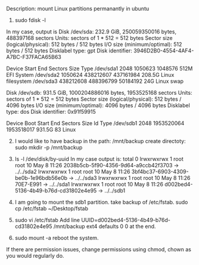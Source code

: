 Description: mount Linux partitions permanantly in ubuntu

1) sudo fdisk -l

In my case, output is
Disk /dev/sda: 232.9 GiB, 250059350016 bytes, 488397168 sectors
Units: sectors of 1 * 512 = 512 bytes
Sector size (logical/physical): 512 bytes / 512 bytes
I/O size (minimum/optimal): 512 bytes / 512 bytes
Disklabel type: gpt
Disk identifier: 3946D2B0-4554-4AF4-A7BC-F37FACA65B63

Device         Start       End   Sectors   Size Type
/dev/sda1       2048   1050623   1048576   512M EFI System
/dev/sda2    1050624 438212607 437161984 208.5G Linux filesystem
/dev/sda3  438212608 488396799  50184192    24G Linux swap

Disk /dev/sdb: 931.5 GiB, 1000204886016 bytes, 1953525168 sectors
Units: sectors of 1 * 512 = 512 bytes
Sector size (logical/physical): 512 bytes / 4096 bytes
I/O size (minimum/optimal): 4096 bytes / 4096 bytes
Disklabel type: dos
Disk identifier: 0x91f59915

Device     Boot Start        End    Sectors   Size Id Type
/dev/sdb1        2048 1953520064 1953518017 931.5G 83 Linux

2) I would like to have backup in the path: /mnt/backup
create directoty: sudo mkdir -p /mnt/backup
3) ls -l /dev/disk/by-uuid
In my case output is:
total 0
lrwxrwxrwx 1 root root 10 May  8 11:26 2038b5cb-5f90-4356-9d64-a9ccb42f3703 -> ../../sda2
lrwxrwxrwx 1 root root 10 May  8 11:26 3bf4bc37-6903-4309-be0b-1e96bdb56e0b -> ../../sda3
lrwxrwxrwx 1 root root 10 May  8 11:26 70E7-E991 -> ../../sda1
lrwxrwxrwx 1 root root 10 May  8 11:26 d002bed4-5136-4b49-b76d-cd31802e4e95 -> ../../sdb1

4) I am going to mount the sdb1 partition. take backup of /etc/fstab.
sudo cp /etc/fstab ~/Desktop/fstab
5) sudo vi /etc/fstab
Add line
UUID=d002bed4-5136-4b49-b76d-cd31802e4e95 /mnt/backup ext4 defaults 0 0
at the end.
6) sudo mount -a
reboot the system.

If there are permission issues, change permissions using chmod, chown as you would regularly do.
